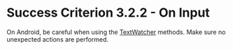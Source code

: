 # Success Criterion 3.2.2 - On Input

On Android, be careful when using the [TextWatcher](https://developer.android.com/reference/android/text/TextWatcher) methods. Make sure no unexpected actions are performed.
